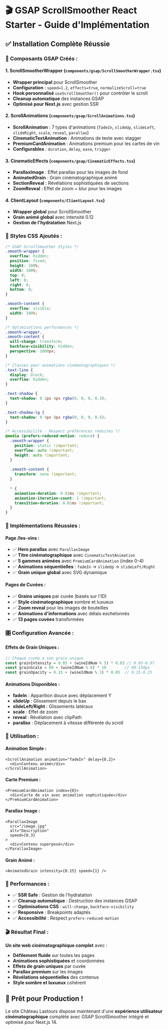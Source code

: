 # 🎬 GSAP ScrollSmoother React Starter - Guide d'Implémentation

## ✅ **Installation Complète Réussie**

### 🚀 **Composants GSAP Créés :**

#### 1. **ScrollSmootherWrapper** (`components/gsap/ScrollSmootherWrapper.tsx`)
- **Wrapper principal** pour ScrollSmoother
- **Configuration** : `speed=1.2`, `effects=true`, `normalizeScroll=true`
- **Hook personnalisé** `useScrollSmoother()` pour contrôler le scroll
- **Cleanup automatique** des instances GSAP
- **Optimisé pour Next.js** avec gestion SSR

#### 2. **ScrollAnimations** (`components/gsap/ScrollAnimations.tsx`)
- **ScrollAnimation** : 7 types d'animations (`fadeIn`, `slideUp`, `slideLeft`, `slideRight`, `scale`, `reveal`, `parallax`)
- **CinematicTextAnimation** : Animations de texte avec stagger
- **PremiumCardAnimation** : Animations premium pour les cartes de vin
- **Configurables** : `duration`, `delay`, `ease`, `trigger`

#### 3. **CinematicEffects** (`components/gsap/CinematicEffects.tsx`)
- **ParallaxImage** : Effet parallax pour les images de fond
- **AnimatedGrain** : Grain cinématographique animé
- **SectionReveal** : Révélations sophistiquées de sections
- **ZoomReveal** : Effet de zoom + blur pour les images

#### 4. **ClientLayout** (`components/ClientLayout.tsx`)
- **Wrapper global** pour ScrollSmoother
- **Grain animé global** avec intensité 0.12
- **Gestion de l'hydratation** Next.js

### 🎨 **Styles CSS Ajoutés :**

```css
/* GSAP ScrollSmoother Styles */
.smooth-wrapper {
  overflow: hidden;
  position: fixed;
  height: 100%;
  width: 100%;
  top: 0;
  left: 0;
  right: 0;
  bottom: 0;
}

.smooth-content {
  overflow: visible;
  width: 100%;
}

/* Optimisations performances */
.smooth-wrapper,
.smooth-content {
  will-change: transform;
  backface-visibility: hidden;
  perspective: 1000px;
}

/* Classes pour animations cinématographiques */
.text-line {
  display: block;
  overflow: hidden;
}

.text-shadow {
  text-shadow: 0 2px 4px rgba(0, 0, 0, 0.3);
}

.text-shadow-lg {
  text-shadow: 0 4px 8px rgba(0, 0, 0, 0.5);
}

/* Accessibilité - Respect préférences réduites */
@media (prefers-reduced-motion: reduce) {
  .smooth-wrapper {
    position: static !important;
    overflow: auto !important;
    height: auto !important;
  }
  
  .smooth-content {
    transform: none !important;
  }
  
  * {
    animation-duration: 0.01ms !important;
    animation-iteration-count: 1 !important;
    transition-duration: 0.01ms !important;
  }
}
```

### 🍷 **Implémentations Réussies :**

#### **Page /les-vins :**
- ✅ **Hero parallax** avec `ParallaxImage`
- ✅ **Titre cinématographique** avec `CinematicTextAnimation`
- ✅ **5 gammes animées** avec `PremiumCardAnimation` (index 0-4)
- ✅ **Animations séquentielles** : `fadeIn` → `slideUp` → `slideLeft/Right`
- ✅ **Grain unique global** avec SVG dynamique

#### **Pages de Cuvées :**
- ✅ **Grains uniques** par cuvée (basés sur l'ID)
- ✅ **Style cinématographique** sombre et luxueux
- ✅ **Zoom reveal** pour les images de bouteilles
- ✅ **Animations d'informations** avec délais eschelonnés
- ✅ **13 pages cuvées** transformées

### 🎛️ **Configuration Avancée :**

#### **Effets de Grain Uniques :**
```typescript
// Chaque cuvée a son grain unique
const grainIntensity = 0.85 + (wineIdNum % 5) * 0.03 // 0.85-0.97
const grainScale = 80 + (wineIdNum % 8) * 10        // 80-150px
const grainOpacity = 0.15 + (wineIdNum % 3) * 0.05  // 0.15-0.25
```

#### **Animations Disponibles :**
- **fadeIn** : Apparition douce avec déplacement Y
- **slideUp** : Glissement depuis le bas
- **slideLeft/Right** : Glissements latéraux
- **scale** : Effet de zoom
- **reveal** : Révélation avec clipPath
- **parallax** : Déplacement à vitesse différente du scroll

### 🚀 **Utilisation :**

#### **Animation Simple :**
```tsx
<ScrollAnimation animation="fadeIn" delay={0.2}>
  <div>Contenu animé</div>
</ScrollAnimation>
```

#### **Carte Premium :**
```tsx
<PremiumCardAnimation index={0}>
  <div>Carte de vin avec animation sophistiquée</div>
</PremiumCardAnimation>
```

#### **Parallax Image :**
```tsx
<ParallaxImage 
  src="/image.jpg" 
  alt="Description" 
  speed={0.3}
>
  <div>Contenu superposé</div>
</ParallaxImage>
```

#### **Grain Animé :**
```tsx
<AnimatedGrain intensity={0.15} speed={1} />
```

### 🎯 **Performances :**

- ✅ **SSR Safe** : Gestion de l'hydratation
- ✅ **Cleanup automatique** : Destruction des instances GSAP
- ✅ **Optimisations CSS** : `will-change`, `backface-visibility`
- ✅ **Responsive** : Breakpoints adaptés
- ✅ **Accessibilité** : Respect `prefers-reduced-motion`

### 🎬 **Résultat Final :**

**Un site web cinématographique complet** avec :
- **Défilement fluide** sur toutes les pages
- **Animations sophistiquées** et coordonnées
- **Effets de grain uniques** par cuvée
- **Parallax premium** sur les images
- **Révélations séquentielles** des contenus
- **Style sombre et luxueux** cohérent

## 🚀 **Prêt pour Production !**

Le site Château Lastours dispose maintenant d'une **expérience utilisateur cinématographique** complète avec GSAP ScrollSmoother intégré et optimisé pour Next.js 14.
